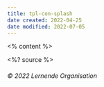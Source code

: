 ```yaml
---
title: tpl-con-splash
date created: 2022-04-25
date modified: 2022-07-05
---
```

<grid drag="100 100" drop="top" style="background: radial-gradient(#EBC04C, #E07E36);">

<% content %>

</grid>

<style>
.horizontal_dotted_line{
  border-bottom: 2px dotted gray;
}
}
</style>

<grid drag="94 0" drop="3 -6" class="horizontal_dotted_line">
</grid>

<grid drag="100 30" drop="0 64" align="bottomleft" pad="0 30px" >
<%? source %>
</grid>

<grid drag="100 6" drop="bottom">

###### © 2022 Lernende Organisation<!-- element style="font-weight:300" -->

</grid>
